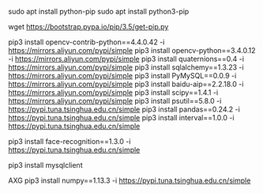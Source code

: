sudo apt install python-pip
sudo apt install python3-pip


wget https://bootstrap.pypa.io/pip/3.5/get-pip.py

pip3 install opencv-contrib-python==4.4.0.42 -i https://mirrors.aliyun.com/pypi/simple
pip3 install opencv-python==3.4.0.12 -i https://mirrors.aliyun.com/pypi/simple
pip3 install quaternions==0.4 -i https://mirrors.aliyun.com/pypi/simple
pip3 install sqlalchemy==1.3.23 -i https://mirrors.aliyun.com/pypi/simple
pip3 install PyMySQL==0.0.9 -i https://mirrors.aliyun.com/pypi/simple
pip3 install baidu-aip==2.2.18.0 -i https://mirrors.aliyun.com/pypi/simple
pip3 install scipy==1.4.1 -i https://mirrors.aliyun.com/pypi/simple
pip3 install psutil==5.8.0 -i https://pypi.tuna.tsinghua.edu.cn/simple
pip3 install pandas==0.24.2 -i https://pypi.tuna.tsinghua.edu.cn/simple
pip3 install interval==1.0.0 -i https://pypi.tuna.tsinghua.edu.cn/simple

pip3 install face-recognition==1.3.0 -i https://pypi.tuna.tsinghua.edu.cn/simple

pip3 install mysqlclient
                       
AXG 
pip3 install numpy==1.13.3  -i https://pypi.tuna.tsinghua.edu.cn/simple

                    